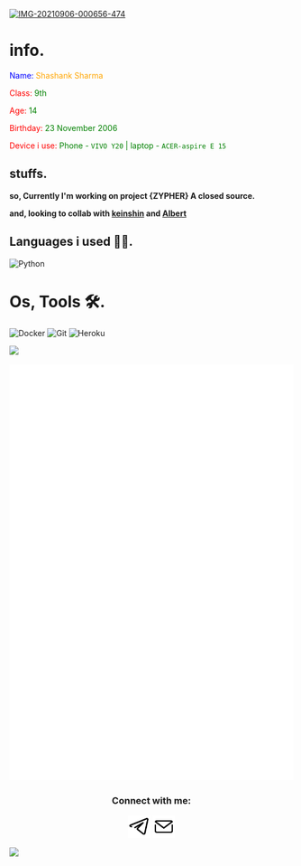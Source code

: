 
<a href="https://ibb.co/JFSVTcd"><img src="https://i.ibb.co/JFSVTcd/IMG-20210906-000656-474.webp" alt="IMG-20210906-000656-474" border="0"></a>

# info.

<font color="blue"> Name: </font>
<span style="color: orange"> Shashank Sharma</span>

<font color="red"> Class: </font>
<span style="color: green"> 9th </span>

<font color="red"> Age: </font>
<span style="color: green"> 14 </span>

<font color="red"> Birthday: </font>
<span style="color: green"> 23 November 2006 </span>

<font color="red"> Device i use: </font>
<span style="color: green"> Phone - `VIVO Y20` | laptop - `ACER-aspire E 15` </span>

## stuffs.

__so, Currently I'm working on project {ZYPHER} A closed source.__

__and, looking to collab with [keinshin](github.com/keinshin) and [Albert](t.me/Alberthere_xD)__

## Languages i used 👨‍💻.

![Python](https://img.shields.io/badge/Python-3776AB?style=for-the-badge&logo=python&logoColor=yellow)

# Os, Tools 🛠️.

![Docker](https://img.shields.io/badge/Docker-2CA5E0?style=for-the-badge&logo=docker&logoColor=white)
![Git](https://img.shields.io/badge/Git-F05032?style=for-the-badge&logo=git&logoColor=white)
![Heroku](https://img.shields.io/badge/Heroku-430098?style=for-the-badge&logo=heroku&logoColor=white)

<a href="theshashank.me"><img src="https://user-images.githubusercontent.com/73097560/115834477-dbab4500-a447-11eb-908a-139a6edaec5c.gif"></a>

<p align="center"><img src="github-metrics.svg" alt="ok vai" /></p>


<h3 align="center">Connect with me:</h3>

<p align="center">
<a href="https://t.me/ix_Shashank"><img src="assets/tg.png" height=40px width=40px alt="tele" /></a>
<a href="https://mail.google.com/mail/u/?authuser=princeivy43@gmail.com"><img src="assets/mail.png" height=40px width=40px alt="hrhe" /></a>
</p>

<a href="theshashank.me"><img src="https://user-images.githubusercontent.com/73097560/115834477-dbab4500-a447-11eb-908a-139a6edaec5c.gif"></a>
